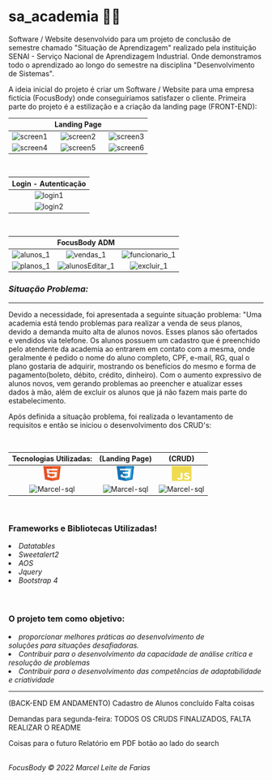# sa_academia 🏋️‍♀️

Software / Website desenvolvido para um projeto de conclusão de semestre chamado "Situação de Aprendizagem" realizado pela instituição SENAI - Serviço Nacional de Aprendizagem Industrial.
Onde demonstramos todo o aprendizado ao longo do semestre na disciplina "Desenvolvimento de Sistemas". <br>

A ideia inicial do projeto é criar um Software / Website para uma empresa fictícia (FocusBody) onde conseguiriamos satisfazer o cliente. Primeira parte do projeto é a estilização e a criação da landing page (FRONT-END):

|      |  Landing Page  |        |
|    :---:     |     :---:      |     :---:     |
| ![screen1](https://user-images.githubusercontent.com/92833379/175951738-1cd19cde-d7e8-483f-ab10-3208c35ccd76.png)   | ![screen2](https://user-images.githubusercontent.com/92833379/175951792-540466d4-f0f8-47ad-95b0-d387d12f4756.png)     | ![screen3](https://user-images.githubusercontent.com/92833379/175951818-43294389-7690-46e5-9fa5-88f5b7ac7535.png)    |
| ![screen4](https://user-images.githubusercontent.com/92833379/175951854-66e79e57-82ee-42e7-af7e-c0a6d41fbe2b.png)     | ![screen5](https://user-images.githubusercontent.com/92833379/175951886-c9535774-72e0-429d-a3a8-eeb82fb6a289.png)       | ![screen6](https://user-images.githubusercontent.com/92833379/175963012-08663ec6-c86c-4d0e-a686-deacb028266c.png)      | 
<br>

|   Login - Autenticação   |  
| :---:        | 
| ![login1](https://user-images.githubusercontent.com/92833379/178506386-27ab2382-94b9-4cf8-9f77-665b281b5313.jpg)| 
| ![login2](https://user-images.githubusercontent.com/92833379/178506576-53e89e41-064b-447e-9cec-d093213aa1ca.jpg)| 

<br>


|      |  FocusBody ADM  |        |
|    :---:     |     :---:      |     :---:     |
| ![alunos_1](https://user-images.githubusercontent.com/92833379/178508749-df7c1833-af82-45c8-a312-d679b0497ebd.jpg)   | ![vendas_1](https://user-images.githubusercontent.com/92833379/178508801-6272c04e-f786-43e2-b69a-c24c4e6f360e.jpg)     | ![funcionario_1](https://user-images.githubusercontent.com/92833379/178508819-8acf8626-2a35-4998-afb2-410486917aca.jpg)    |
| ![planos_1](https://user-images.githubusercontent.com/92833379/178508855-4169a656-f147-467e-97a6-a5cd2410d539.jpg)     | ![alunosEditar_1](https://user-images.githubusercontent.com/92833379/178509088-c21dc156-9df3-49f7-9639-59759af599fa.jpg)       | ![excluir_1](https://user-images.githubusercontent.com/92833379/178509238-3c2a3292-2274-427f-935a-a5398b23874a.jpg)      | 


<h3><i>Situação Problema:</i></h3>
<hr>
<p>
Devido a necessidade, foi apresentada a seguinte situação problema: "Uma academia está tendo problemas para realizar a venda de seus planos, devido a demanda muito alta de alunos novos. Esses planos são ofertados e vendidos via telefone. Os alunos possuem um cadastro que é preenchido pelo atendente da academia ao entrarem em contato com a mesma, onde geralmente é pedido o nome do aluno completo, CPF, e-mail, RG, qual o plano gostaria de adquirir, mostrando os benefícios do mesmo e forma de pagamento(boleto, débito, crédito, dinheiro). Com o aumento expressivo de alunos novos, vem gerando problemas ao preencher e atualizar esses dados à mão, além de excluir os alunos que já não fazem mais parte do estabelecimento.

Após definida a situação problema, foi realizada o levantamento de requisitos e então se iniciou o desenvolvimento dos CRUD's:
</p>
<br>

|   Tecnologias Utilizadas:   |  (Landing Page)  |    (CRUD)    |
|    :---:     |     :---:      |    :---:      |
| <img align="center" alt="Marcel-HTML" height="30" width="40" src="https://raw.githubusercontent.com/devicons/devicon/master/icons/html5/html5-original.svg"/>   | <img align="center" alt="Marcel-CSS" height="30" width="40" src="https://raw.githubusercontent.com/devicons/devicon/master/icons/css3/css3-original.svg"/>     | <img align="center" alt="Marcel-Js" height="30" width="40" src="https://raw.githubusercontent.com/devicons/devicon/master/icons/javascript/javascript-plain.svg"/>    |
| <img align="center" alt="Marcel-sql" height="30" width="40" src="https://cdn.jsdelivr.net/gh/devicons/devicon/icons/bootstrap/bootstrap-original.svg" />     | <img align="center" alt="Marcel-sql" height="30" width="40" src="https://cdn.jsdelivr.net/gh/devicons/devicon/icons/php/php-original.svg" />       | <img align="center" alt="Marcel-sql" height="30" width="40" src="https://cdn.jsdelivr.net/gh/devicons/devicon/icons/mysql/mysql-original.svg"/>      | 

<br>

<h3>Frameworks e Bibliotecas Utilizadas!</h3>

<li><i>Datatables</i></li>
<li><i>Sweetalert2</i></li>
<li><i>AOS</i></li>
<li><i>Jquery</i></li>
<li><i>Bootstrap 4</i></li>

<br>
<br>

<h3>O projeto tem como objetivo:</h3>

<li><i>proporcionar melhores práticas ao desenvolvimento de</li>
soluções para situações desafiadoras.</i>

<li><i>Contribuir para o desenvolvimento da capacidade de análise crítica e
resolução de problemas</i></li>

<li><i>Contribuir para o desenvolvimento das competências de adaptabilidade e
criatividade</i></li>


<hr>


(BACK-END EM ANDAMENTO)
Cadastro de Alunos concluído
Falta coisas

Demandas para segunda-feira:
TODOS OS CRUDS FINALIZADOS, FALTA REALIZAR O README



Coisas para o futuro
Relatório em PDF botão ao lado do search



<br>
<i>FocusBody &copy; 2022 Marcel Leite de Farias</i>


